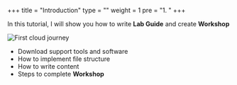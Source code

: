 +++
title = "Introduction"
type = ""
weight = 1
pre = "1. "
+++

In this tutorial, I will show you how to write **Lab Guide** and create **Workshop**

![First cloud journey](/images/fcj.png?width=10pc "First cloud journey")

- Download support tools and software
- How to implement file structure
- How to write content
- Steps to complete **Workshop**